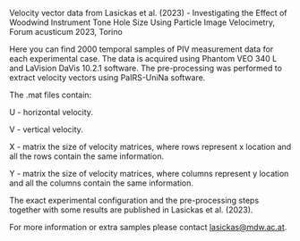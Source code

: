 Velocity vector data from Lasickas et al. (2023) - Investigating the Effect of Woodwind Instrument Tone Hole Size Using Particle Image Velocimetry, Forum acusticum 2023, Torino


Here you can find 2000 temporal samples of PIV measurement data for each experimental case. The data is acquired using Phantom VEO 340 L and LaVision DaVis 10.2.1 software. The pre-processing was performed to extract velocity vectors using PaIRS-UniNa software. 

The .mat files contain: 

  U - horizontal velocity.

  V - vertical velocity.

  X - matrix the size of velocity matrices, where rows represent x location and all the rows contain the same information.

  Y - matrix the size of velocity matrices, where columns represent y location and all the columns contain the same information.


The exact experimental configuration and the pre-processing steps together with some results are published in Lasickas et al. (2023). 

For more information or extra samples please contact lasickas@mdw.ac.at.
